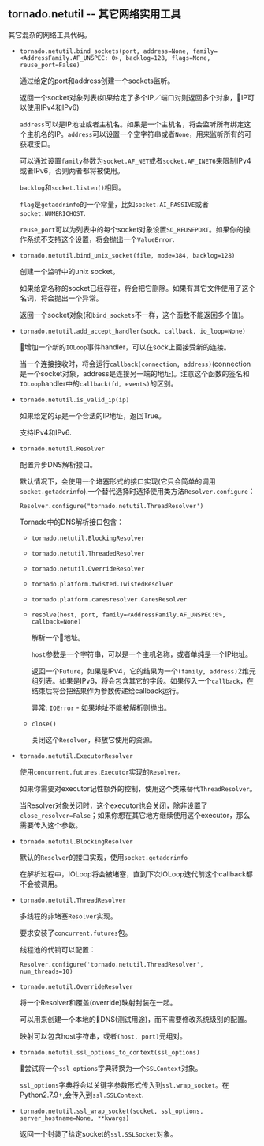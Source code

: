 ## tornado.netutil -- 其它网络实用工具

其它混杂的网络工具代码。

- `tornado.netutil.bind_sockets(port, address=None, family=<AddressFamily.AF_UNSPEC: 0>, backlog=128, flags=None, reuse_port=False)`

    通过给定的port和address创建一个sockets监听。

    返回一个socket对象列表(如果给定了多个IP／端口对则返回多个对象，IP可以使用IPv4和IPv6)

    `address`可以是IP地址或者主机名。如果是一个主机名，将会监听所有绑定这个主机名的IP。`address`可以设置一个空字符串或者`None`，用来监听所有的可获取接口。
    
    可以通过设置`family`参数为`socket.AF_NET`或者`socket.AF_INET6`来限制IPv4或者IPv6，否则两者都将被使用。

    `backlog`和`socket.listen()`相同。

    `flag`是`getaddrinfo`的一个常量，比如`socket.AI_PASSIVE`或者`socket.NUMERICHOST`.

    `reuse_port`可以为列表中的每个socket对象设置`SO_REUSEPORT`。如果你的操作系统不支持这个设置，将会抛出一个`ValueError`.

- `tornado.netutil.bind_unix_socket(file, mode=384, backlog=128)`

    创建一个监听中的unix socket。

    如果给定名称的socket已经存在，将会把它删除。如果有其它文件使用了这个名词，将会抛出一个异常。

    返回一个socket对象(和`bind_sockets`不一样，这个函数不能返回多个值)。

- `tornado.netutil.add_accept_handler(sock, callback, io_loop=None)`

    增加一个新的`IOLoop`事件handler，可以在sock上面接受新的连接。

    当一个连接接收时，将会运行`callback(connection, address)`(connection是一个socket对象，address是连接另一端的地址)。注意这个函数的签名和`IOLoop`handler中的`callback(fd, events)`的区别。

- `tornado.netutil.is_valid_ip(ip)`

    如果给定的`ip`是一个合法的IP地址，返回True。

    支持IPv4和IPv6.

- `tornado.netutil.Resolver`

    配置异步DNS解析接口。

    默认情况下，会使用一个堵塞形式的接口实现(它只会简单的调用`socket.getaddrinfo`).一个替代选择时选择使用类方法`Resolver.configure`：

    `Resolver.configure("tornado.netutil.ThreadResolver')`

    Tornado中的DNS解析接口包含：

    - `tornado.netutil.BlockingResolver`
    - `tornado.netutil.ThreadedResolver`
    - `tornado.netutil.OverrideResolver`
    - `tornado.platform.twisted.TwistedResolver`
    - `tornado.platform.caresresolver.CaresResolver`

    - `resolve(host, port, family=<AddressFamily.AF_UNSPEC:0>, callback=None)`

        解析一个地址。

        `host`参数是一个字符串，可以是一个主机名称，或者单纯是一个IP地址。

        返回一个`Future`，如果是IPv4，它的结果为一个`(family, address)`2维元组列表。如果是IPv6，将会包含其它的字段。如果传入一个`callback`，在结束后将会把结果作为参数传递给callback运行。

        异常: `IOError` - 如果地址不能被解析则抛出。

    - `close()`

        关闭这个`Resolver`，释放它使用的资源。

- `tornado.netutil.ExecutorResolver`

    使用`concurrent.futures.Executor`实现的`Resolver`。

    如果你需要对executor记性额外的控制，使用这个类来替代`ThreadResolver`。

    当Resolver对象关闭时，这个executor也会关闭，除非设置了`close_resolver=False`；如果你想在其它地方继续使用这个executor，那么需要传入这个参数。

- `tornado.netutil.BlockingResolver`

    默认的`Resolver`的接口实现，使用`socket.getaddrinfo`

    在解析过程中，IOLoop将会被堵塞，直到下次IOLoop迭代前这个callback都不会被调用。

- `tornado.netutil.ThreadResolver`

    多线程的非堵塞`Resolver`实现。

    要求安装了`concurrent.futures`包。

    线程池的代销可以配置：

    `Resolver.configure('tornado.netutil.ThreadResolver', num_threads=10)`

- `tornado.netutil.OverrideResolver`

    将一个Resolver和覆盖(override)映射封装在一起。

    可以用来创建一个本地的DNS(测试用途)，而不需要修改系统级别的配置。

    映射可以包含host字符串，或者`(host, port)`元组对。

- `tornado.netutil.ssl_options_to_context(ssl_options)`

    尝试将一个`ssl_options`字典转换为一个`SSLContext`对象。

    `ssl_options`字典将会以关键字参数形式传入到`ssl.wrap_socket`。在Python2.7.9+,会传入到`ssl.SSLContext`.

- `tornado.netutil.ssl_wrap_socket(socket, ssl_options, server_hostname=None, **kwargs)`

    返回一个封装了给定socket的`ssl.SSLSocket`对象。

    


    